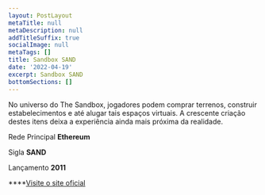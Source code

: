 ```yaml
---
layout: PostLayout
metaTitle: null
metaDescription: null
addTitleSuffix: true
socialImage: null
metaTags: []
title: Sandbox SAND
date: '2022-04-19'
excerpt: Sandbox SAND
bottomSections: []
---
```

No universo do The Sandbox, jogadores podem comprar terrenos, construir estabelecimentos e até alugar tais espaços virtuais. A crescente criação destes itens deixa a experiência ainda mais próxima da realidade.

Rede Principal
**Ethereum**

Sigla
**SAND**

Lançamento
**2011**

****[Visite o site oficial](https://www.sandbox.game/)
